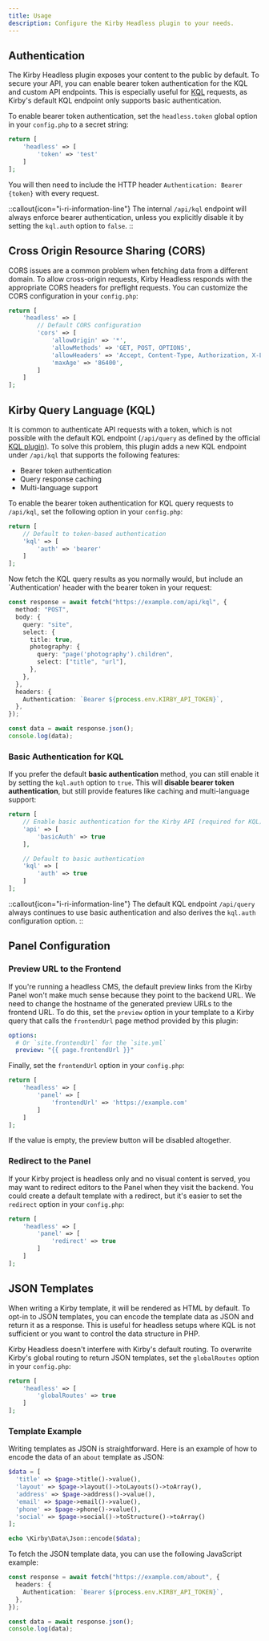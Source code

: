 ```yaml
---
title: Usage
description: Configure the Kirby Headless plugin to your needs.
---
```


## Authentication

The Kirby Headless plugin exposes your content to the public by default. To secure your API, you can enable bearer token authentication for the KQL and custom API endpoints. This is especially useful for [KQL](https://github.com/getkirby/kql) requests, as Kirby's default KQL endpoint only supports basic authentication.

To enable bearer token authentication, set the `headless.token` global option in your `config.php` to a secret string:

```php [config.php]
return [
    'headless' => [
        'token' => 'test'
    ]
];
```

You will then need to include the HTTP header `Authentication: Bearer {token}` with every request.

::callout{icon="i-ri-information-line"}
The internal `/api/kql` endpoint will always enforce bearer authentication, unless you explicitly disable it by setting the `kql.auth` option to `false`.
::

## Cross Origin Resource Sharing (CORS)

CORS issues are a common problem when fetching data from a different domain. To allow cross-origin requests, Kirby Headless responds with the appropriate CORS headers for preflight requests. You can customize the CORS configuration in your `config.php`:

```php [config.php]
return [
    'headless' => [
        // Default CORS configuration
        'cors' => [
            'allowOrigin' => '*',
            'allowMethods' => 'GET, POST, OPTIONS',
            'allowHeaders' => 'Accept, Content-Type, Authorization, X-Language',
            'maxAge' => '86400',
        ]
    ]
];
```

## Kirby Query Language (KQL)

It is common to authenticate API requests with a token, which is not possible with the default KQL endpoint (`/api/query` as defined by the official [KQL plugin](https://github.com/getkirby/kql)). To solve this problem, this plugin adds a new KQL endpoint under `/api/kql` that supports the following features:

- Bearer token authentication
- Query response caching
- Multi-language support

To enable the bearer token authentication for KQL query requests to `/api/kql`, set the following option in your `config.php`:

```php [config.php]
return [
    // Default to token-based authentication
    'kql' => [
        'auth' => 'bearer'
    ]
];
```

Now fetch the KQL query results as you normally would, but include an `Authentication' header with the bearer token in your request:

```ts
const response = await fetch("https://example.com/api/kql", {
  method: "POST",
  body: {
    query: "site",
    select: {
      title: true,
      photography: {
        query: "page('photography').children",
        select: ["title", "url"],
      },
    },
  },
  headers: {
    Authentication: `Bearer ${process.env.KIRBY_API_TOKEN}`,
  },
});

const data = await response.json();
console.log(data);
```

### Basic Authentication for KQL

If you prefer the default **basic authentication** method, you can still enable it by setting the `kql.auth` option to `true`. This will **disable bearer token authentication**, but still provide features like caching and multi-language support:

```php [config.php]
return [
    // Enable basic authentication for the Kirby API (required for KQL)
    'api' => [
        'basicAuth' => true
    ],

    // Default to basic authentication
    'kql' => [
        'auth' => true
    ]
];
```

::callout{icon="i-ri-information-line"}
The default KQL endpoint `/api/query` always continues to use basic authentication and also derives the `kql.auth` configuration option.
::

## Panel Configuration

### Preview URL to the Frontend

If you're running a headless CMS, the default preview links from the Kirby Panel won't make much sense because they point to the backend URL. We need to change the hostname of the generated preview URLs to the frontend URL. To do this, set the `preview` option in your template to a Kirby query that calls the `frontendUrl` page method provided by this plugin:

```yaml [site/blueprints/pages/default.yml]
options:
  # Or `site.frontendUrl` for the `site.yml`
  preview: "{{ page.frontendUrl }}"
```

Finally, set the `frontendUrl` option in your `config.php`:

```php [config.php]
return [
    'headless' => [
        'panel' => [
            'frontendUrl' => 'https://example.com'
        ]
    ]
];
```

If the value is empty, the preview button will be disabled altogether.

### Redirect to the Panel

If your Kirby project is headless only and no visual content is served, you may want to redirect editors to the Panel when they visit the backend. You could create a default template with a redirect, but it's easier to set the `redirect` option in your `config.php`:

```php [config.php]
return [
    'headless' => [
        'panel' => [
            'redirect' => true
        ]
    ]
];
```

## JSON Templates

When writing a Kirby template, it will be rendered as HTML by default. To opt-in to JSON templates, you can encode the template data as JSON and return it as a response. This is useful for headless setups where KQL is not sufficient or you want to control the data structure in PHP.

Kirby Headless doesn't interfere with Kirby's default routing. To overwrite Kirby's global routing to return JSON templates, set the `globalRoutes` option in your `config.php`:

```php [config.php]
return [
    'headless' => [
        'globalRoutes' => true
    ]
];
```

### Template Example

Writing templates as JSON is straightforward. Here is an example of how to encode the data of an `about` template as JSON:

```php [site/templates/about.php]
$data = [
  'title' => $page->title()->value(),
  'layout' => $page->layout()->toLayouts()->toArray(),
  'address' => $page->address()->value(),
  'email' => $page->email()->value(),
  'phone' => $page->phone()->value(),
  'social' => $page->social()->toStructure()->toArray()
];

echo \Kirby\Data\Json::encode($data);
```

To fetch the JSON template data, you can use the following JavaScript example:

```ts
const response = await fetch("https://example.com/about", {
  headers: {
    Authentication: `Bearer ${process.env.KIRBY_API_TOKEN}`,
  },
});

const data = await response.json();
console.log(data);
```
